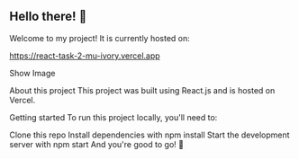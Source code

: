 ## Hello there! 👋
Welcome to my project! It is currently hosted on:

https://react-task-2-mu-ivory.vercel.app

Show Image

About this project
This project was built using React.js and is hosted on Vercel.

Getting started
To run this project locally, you'll need to:

Clone this repo
Install dependencies with npm install
Start the development server with npm start
And you're good to go! 🚀
